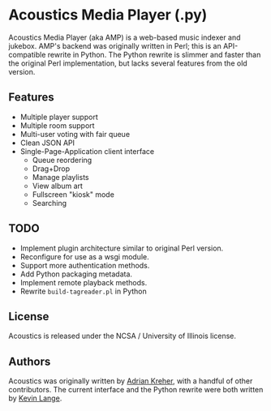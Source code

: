 # Acoustics Media Player (.py)

Acoustics Media Player (aka AMP) is a web-based music indexer and jukebox. AMP's backend was originally written in Perl; this is an API-compatible rewrite in Python. The Python rewrite is slimmer and faster than the original Perl implementation, but lacks several features from the old version.

## Features
- Multiple player support
- Multiple room support
- Multi-user voting with fair queue
- Clean JSON API
- Single-Page-Application client interface
  - Queue reordering
  - Drag+Drop
  - Manage playlists
  - View album art
  - Fullscreen "kiosk" mode
  - Searching

## TODO

- Implement plugin architecture similar to original Perl version.
- Reconfigure for use as a wsgi module.
- Support more authentication methods.
- Add Python packaging metadata.
- Implement remote playback methods.
- Rewrite `build-tagreader.pl` in Python

## License

Acoustics is released under the NCSA / University of Illinois license.

## Authors

Acoustics was originally written by [Adrian Kreher](https://github.com/avuserow), with a handful of other contributors. The current interface and the Python rewrite were both written by [Kevin Lange](https://github.com/klange).
